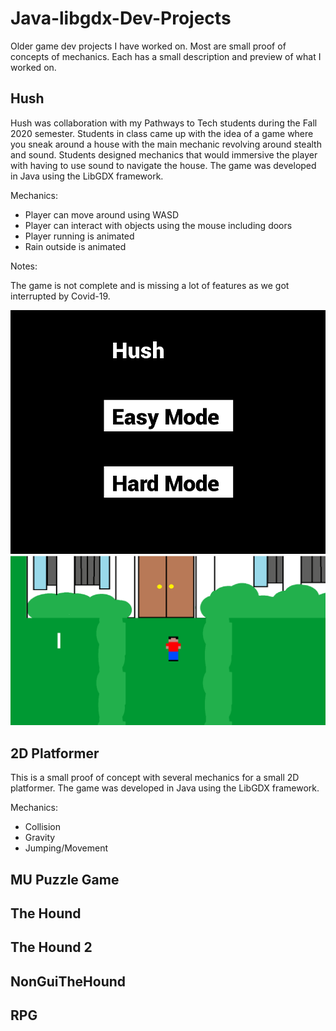 # Java-libgdx-Dev-Projects
Older game dev projects I have worked on. Most are small proof of concepts of mechanics. Each has a small description and preview of what I worked on.

## Hush

Hush was collaboration with my Pathways to Tech students during the Fall 2020 semester. Students in class came up with the idea of a game where you sneak around a house with the main mechanic revolving around stealth and sound. Students designed mechanics that would immersive the player with having to use sound to navigate the house. The game was developed in Java using the LibGDX framework.

Mechanics:
* Player can move around using WASD
* Player can interact with objects using the mouse including doors
* Player running is animated
* Rain outside is animated

Notes:

The game is not complete and is missing a lot of features as we got interrupted by Covid-19. 


![Intro](imgs/hush-intro.png)
![Gameplay](imgs/hush-preview.gif)

## 2D Platformer

This is a small proof of concept with several mechanics for a small 2D platformer. The game was developed in Java using the LibGDX framework.

Mechanics:
* Collision
* Gravity
* Jumping/Movement

## MU Puzzle Game

## The Hound

## The Hound 2

## NonGuiTheHound

## RPG